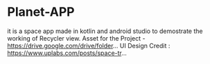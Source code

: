 # Planet-APP
it is a space app made in kotlin and android studio to demostrate the working of Recycler view.
Asset for the Project - https://drive.google.com/drive/folder...
UI Design Credit : https://www.uplabs.com/posts/space-tr...
